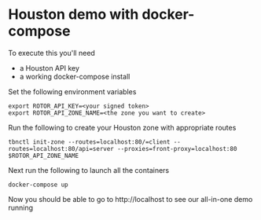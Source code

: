 # Houston demo with docker-compose

To execute this you'll need 

   * a Houston API key
   * a working docker-compose install

Set the following environment variables

```console
export ROTOR_API_KEY=<your signed token>
export ROTOR_API_ZONE_NAME=<the zone you want to create>
```

Run the following to create your Houston zone with appropriate routes

```console
tbnctl init-zone --routes=localhost:80/=client --routes=localhost:80/api=server --proxies=front-proxy=localhost:80 $ROTOR_API_ZONE_NAME
```

Next run the following to launch all the containers

```console
docker-compose up
```

Now you should be able to go to http://localhost to see our all-in-one demo running
